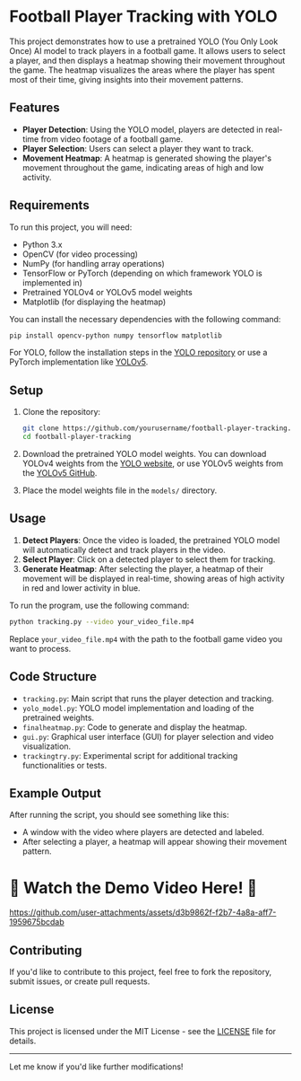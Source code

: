 # Football Player Tracking with YOLO

This project demonstrates how to use a pretrained YOLO (You Only Look Once) AI model to track players in a football game. It allows users to select a player, and then displays a heatmap showing their movement throughout the game. The heatmap visualizes the areas where the player has spent most of their time, giving insights into their movement patterns.

## Features

- **Player Detection**: Using the YOLO model, players are detected in real-time from video footage of a football game.
- **Player Selection**: Users can select a player they want to track.
- **Movement Heatmap**: A heatmap is generated showing the player's movement throughout the game, indicating areas of high and low activity.
  
## Requirements

To run this project, you will need:

- Python 3.x
- OpenCV (for video processing)
- NumPy (for handling array operations)
- TensorFlow or PyTorch (depending on which framework YOLO is implemented in)
- Pretrained YOLOv4 or YOLOv5 model weights
- Matplotlib (for displaying the heatmap)
  
You can install the necessary dependencies with the following command:

```bash
pip install opencv-python numpy tensorflow matplotlib
```

For YOLO, follow the installation steps in the [YOLO repository](https://github.com/AlexeyAB/darknet) or use a PyTorch implementation like [YOLOv5](https://github.com/ultralytics/yolov5).

## Setup

1. Clone the repository:
    ```bash
    git clone https://github.com/yourusername/football-player-tracking.git
    cd football-player-tracking
    ```

2. Download the pretrained YOLO model weights. You can download YOLOv4 weights from the [YOLO website](https://pjreddie.com/darknet/yolo/), or use YOLOv5 weights from the [YOLOv5 GitHub](https://github.com/ultralytics/yolov5).

3. Place the model weights file in the `models/` directory.

## Usage

1. **Detect Players**: Once the video is loaded, the pretrained YOLO model will automatically detect and track players in the video.
2. **Select Player**: Click on a detected player to select them for tracking.
3. **Generate Heatmap**: After selecting the player, a heatmap of their movement will be displayed in real-time, showing areas of high activity in red and lower activity in blue.

To run the program, use the following command:

```bash
python tracking.py --video your_video_file.mp4
```

Replace `your_video_file.mp4` with the path to the football game video you want to process.

## Code Structure

- `tracking.py`: Main script that runs the player detection and tracking.
- `yolo_model.py`: YOLO model implementation and loading of the pretrained weights.
- `finalheatmap.py`: Code to generate and display the heatmap.
- `gui.py`: Graphical user interface (GUI) for player selection and video visualization.
- `trackingtry.py`: Experimental script for additional tracking functionalities or tests.

## Example Output

After running the script, you should see something like this:

- A window with the video where players are detected and labeled.
- After selecting a player, a heatmap will appear showing their movement pattern.

# 🌟 Watch the Demo Video Here! 🌟
https://github.com/user-attachments/assets/d3b9862f-f2b7-4a8a-aff7-1959675bcdab

## Contributing

If you'd like to contribute to this project, feel free to fork the repository, submit issues, or create pull requests.

## License

This project is licensed under the MIT License - see the [LICENSE](LICENSE) file for details.

---

Let me know if you'd like further modifications!
